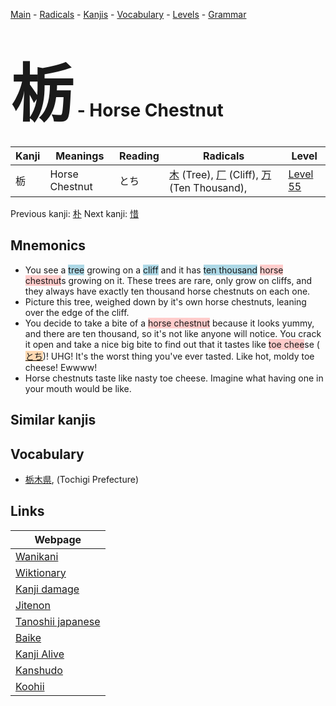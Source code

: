 <style> bigfont {font-size: 100px}</style>
[Main](../README.md) -
[Radicals](../radicals.md) -
[Kanjis](../kanjis.md) -
[Vocabulary](../vocabulary.md) -
[Levels](../levels.md) -
[Grammar](../grammar.md)
# <bigfont> 栃</bigfont> - Horse Chestnut 

| Kanji | Meanings | Reading | Radicals | Level |
| --- | --- | --- | --- | --- |
| 栃 | Horse Chestnut | とち | [木](../radicals/木.md) (Tree), [厂](../radicals/厂.md) (Cliff), [万](../radicals/万.md) (Ten Thousand),  | [Level 55](../levels/wk_level55.md) |

Previous kanji: [朴](朴.md) Next kanji: [惜](惜.md) 

## Mnemonics
 * You see a <span style="background-color:#ADD8E6"> tree</span> growing on a <span style="background-color:#ADD8E6"> cliff</span> and it has <span style="background-color:#ADD8E6"> ten thousand</span> <span style="background-color:#ffcccb"> horse chestnut</span>s growing on it. These trees are rare, only grow on cliffs, and they always have exactly ten thousand horse chestnuts on each one. 
* Picture this tree, weighed down by it's own horse chestnuts, leaning over the edge of the cliff.
* You decide to take a bite of a <span style="background-color:#ffcccb"> horse chestnut</span> because it looks yummy, and there are ten thousand, so it's not like anyone will notice. You crack it open and take a nice big bite to find out that it tastes like <span style="background-color:#ffcccb"> toe chee</span>se (<span style="background-color:#fed8b1"> [とち](https://jisho.org/search/とち)</span>)! UHG! It's the worst thing you've ever tasted. Like hot, moldy toe cheese! Ewwww! 
* Horse chestnuts taste like nasty toe cheese. Imagine what having one in your mouth would be like. 


## Similar kanjis
 


## Vocabulary
 * [栃木県](../vocabulary/栃.md), (Tochigi Prefecture)



## Links 

| Webpage |
| --- |
| [Wanikani          ](https://www.wanikani.com/kanji/栃) |
| [Wiktionary        ](https://en.wiktionary.org/wiki/栃) |
| [Kanji damage      ](http://www.kanjidamage.com/kanji/search?utf8=✓&q=栃) |
| [Jitenon           ](https://jitenon.com/kanji/栃) |
| [Tanoshii japanese ](https://www.tanoshiijapanese.com/dictionary/kanji.cfm?k=栃) |
| [Baike             ](https://baike.baidu.com/item/栃) |
| [Kanji Alive       ](https://app.kanjialive.com/栃) |
| [Kanshudo          ](https://www.kanshudo.com/searchmn?q=栃) |
| [Koohii            ](https://kanji.koohii.com/study/kanji/栃) |
